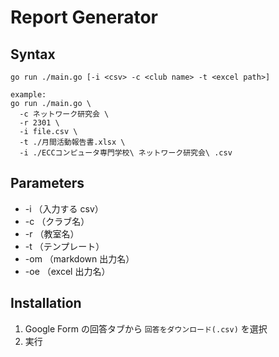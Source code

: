 # Report Generator

## Syntax

```
go run ./main.go [-i <csv> -c <club name> -t <excel path>]

example:
go run ./main.go \
  -c ネットワーク研究会 \
  -r 2301 \
  -i file.csv \
  -t ./月間活動報告書.xlsx \
  -i ./ECCコンピュータ専門学校\ ネットワーク研究会\ .csv
```

## Parameters

- -i （入力する csv）
- -c （クラブ名）
- -r （教室名）
- -t （テンプレート）
- -om （markdown 出力名）
- -oe （excel 出力名）

## Installation

1. Google Form の回答タブから `回答をダウンロード(.csv)` を選択
2. 実行